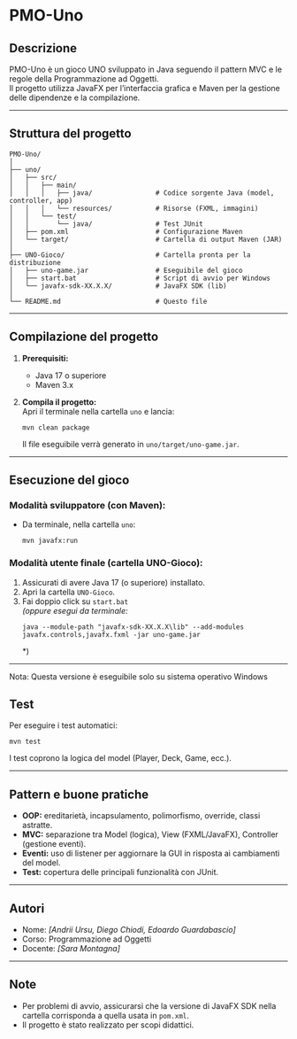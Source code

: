 # PMO-Uno 

## Descrizione

PMO-Uno è un gioco UNO sviluppato in Java seguendo il pattern MVC e le regole della Programmazione ad Oggetti.  
Il progetto utilizza JavaFX per l’interfaccia grafica e Maven per la gestione delle dipendenze e la compilazione.

---

## Struttura del progetto

```
PMO-Uno/
│
├── uno/
│   ├── src/
│   │   ├── main/
│   │   │   ├── java/                # Codice sorgente Java (model, controller, app)
│   │   │   └── resources/           # Risorse (FXML, immagini)
│   │   └── test/
│   │       └── java/                # Test JUnit
│   ├── pom.xml                      # Configurazione Maven
│   └── target/                      # Cartella di output Maven (JAR)
│
├── UNO-Gioco/                       # Cartella pronta per la distribuzione
│   ├── uno-game.jar                 # Eseguibile del gioco
│   ├── start.bat                    # Script di avvio per Windows
│   └── javafx-sdk-XX.X.X/           # JavaFX SDK (lib)
│
└── README.md                        # Questo file
```

---

## Compilazione del progetto

1. **Prerequisiti:**  
   - Java 17 o superiore  
   - Maven 3.x

2. **Compila il progetto:**  
   Apri il terminale nella cartella `uno` e lancia:
   ```
   mvn clean package
   ```
   Il file eseguibile verrà generato in `uno/target/uno-game.jar`.

---

## Esecuzione del gioco

### **Modalità sviluppatore (con Maven):**
- Da terminale, nella cartella `uno`:
  ```
  mvn javafx:run
  ```

### **Modalità utente finale (cartella UNO-Gioco):**
1. Assicurati di avere Java 17 (o superiore) installato.
3. Apri la cartella `UNO-Gioco`.
4. Fai doppio click su `start.bat`  
   *(oppure esegui da terminale:*
   ```
   java --module-path "javafx-sdk-XX.X.X\lib" --add-modules javafx.controls,javafx.fxml -jar uno-game.jar
   ```
   *)

---

Nota: Questa versione è eseguibile solo su sistema operativo Windows

## Test

Per eseguire i test automatici:
```
mvn test
```
I test coprono la logica del model (Player, Deck, Game, ecc.).

---

## Pattern e buone pratiche

- **OOP:** ereditarietà, incapsulamento, polimorfismo, override, classi astratte.
- **MVC:** separazione tra Model (logica), View (FXML/JavaFX), Controller (gestione eventi).
- **Eventi:** uso di listener per aggiornare la GUI in risposta ai cambiamenti del model.
- **Test:** copertura delle principali funzionalità con JUnit.

---

## Autori

- Nome: *[Andrii Ursu, Diego Chiodi, Edoardo Guardabascio]*
- Corso: Programmazione ad Oggetti
- Docente: *[Sara Montagna]*

---

## Note

- Per problemi di avvio, assicurarsi che la versione di JavaFX SDK nella cartella corrisponda a quella usata in `pom.xml`.
- Il progetto è stato realizzato per scopi didattici.
